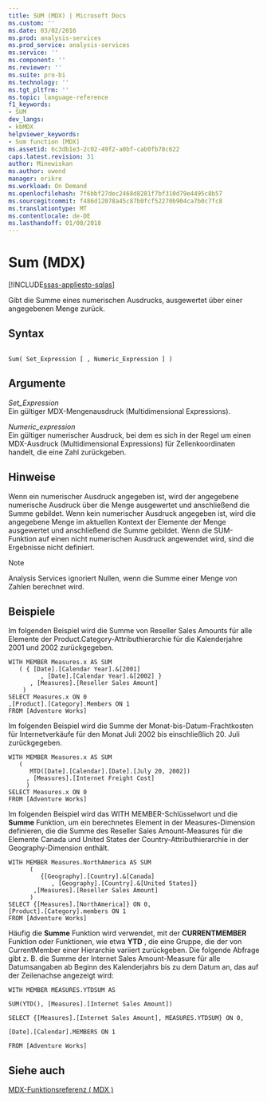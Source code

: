 ```yaml
---
title: SUM (MDX) | Microsoft Docs
ms.custom: ''
ms.date: 03/02/2016
ms.prod: analysis-services
ms.prod_service: analysis-services
ms.service: ''
ms.component: ''
ms.reviewer: ''
ms.suite: pro-bi
ms.technology: ''
ms.tgt_pltfrm: ''
ms.topic: language-reference
f1_keywords:
- SUM
dev_langs:
- kbMDX
helpviewer_keywords:
- Sum function [MDX]
ms.assetid: 6c3db1e3-2c02-49f2-a0bf-cab0fb78c622
caps.latest.revision: 31
author: Minewiskan
ms.author: owend
manager: erikre
ms.workload: On Demand
ms.openlocfilehash: 7f6bbf27dec2468d8281f7bf310d79e4495c8b57
ms.sourcegitcommit: f486d12078a45c87b0fcf52270b904ca7b0c7fc8
ms.translationtype: MT
ms.contentlocale: de-DE
ms.lasthandoff: 01/08/2018
---
```

# <a name="sum-mdx"></a>Sum (MDX)
[!INCLUDE[ssas-appliesto-sqlas](../includes/ssas-appliesto-sqlas.md)]

  Gibt die Summe eines numerischen Ausdrucks, ausgewertet über einer angegebenen Menge zurück.  
  
## <a name="syntax"></a>Syntax  
  
```  
  
Sum( Set_Expression [ , Numeric_Expression ] )  
```  
  
## <a name="arguments"></a>Argumente  
 *Set_Expression*  
 Ein gültiger MDX-Mengenausdruck (Multidimensional Expressions).  
  
 *Numeric_expression*  
 Ein gültiger numerischer Ausdruck, bei dem es sich in der Regel um einen MDX-Ausdruck (Multidimensional Expressions) für Zellenkoordinaten handelt, die eine Zahl zurückgeben.  
  
## <a name="remarks"></a>Hinweise  
 Wenn ein numerischer Ausdruck angegeben ist, wird der angegebene numerische Ausdruck über die Menge ausgewertet und anschließend die Summe gebildet. Wenn kein numerischer Ausdruck angegeben ist, wird die angegebene Menge im aktuellen Kontext der Elemente der Menge ausgewertet und anschließend die Summe gebildet. Wenn die SUM-Funktion auf einen nicht numerischen Ausdruck angewendet wird, sind die Ergebnisse nicht definiert.  
  
> [!NOTE]  
>  Analysis Services ignoriert Nullen, wenn die Summe einer Menge von Zahlen berechnet wird.  
  
## <a name="examples"></a>Beispiele  
 Im folgenden Beispiel wird die Summe von Reseller Sales Amounts für alle Elemente der Product.Category-Attributhierarchie für die Kalenderjahre 2001 und 2002 zurückgegeben.  
  
```  
WITH MEMBER Measures.x AS SUM  
   ( { [Date].[Calendar Year].&[2001]  
         , [Date].[Calendar Year].&[2002] }  
      , [Measures].[Reseller Sales Amount]  
    )  
SELECT Measures.x ON 0  
,[Product].[Category].Members ON 1  
FROM [Adventure Works]  
```  
  
 Im folgenden Beispiel wird die Summe der Monat-bis-Datum-Frachtkosten für Internetverkäufe für den Monat Juli 2002 bis einschließlich 20. Juli zurückgegeben.  
  
```  
WITH MEMBER Measures.x AS SUM   
   (  
      MTD([Date].[Calendar].[Date].[July 20, 2002])  
     , [Measures].[Internet Freight Cost]  
     )  
SELECT Measures.x ON 0  
FROM [Adventure Works]  
```  
  
 Im folgenden Beispiel wird das WITH MEMBER-Schlüsselwort und die **Summe** Funktion, um ein berechnetes Element in der Measures-Dimension definieren, die die Summe des Reseller Sales Amount-Measures für die Elemente Canada und United States der Country-Attributhierarchie in der Geography-Dimension enthält.  
  
```  
WITH MEMBER Measures.NorthAmerica AS SUM   
      (  
         {[Geography].[Country].&[Canada]  
            , [Geography].[Country].&[United States]}  
       ,[Measures].[Reseller Sales Amount]  
      )  
SELECT {[Measures].[NorthAmerica]} ON 0,  
[Product].[Category].members ON 1  
FROM [Adventure Works]  
```  
  
 Häufig die **Summe** Funktion wird verwendet, mit der **CURRENTMEMBER** Funktion oder Funktionen, wie etwa **YTD** , die eine Gruppe, die der von CurrentMember einer Hierarchie variiert zurückgeben. Die folgende Abfrage gibt z. B. die Summe der Internet Sales Amount-Measure für alle Datumsangaben ab Beginn des Kalenderjahrs bis zu dem Datum an, das auf der Zeilenachse angezeigt wird:  
  
 `WITH MEMBER MEASURES.YTDSUM AS`  
  
 `SUM(YTD(), [Measures].[Internet Sales Amount])`  
  
 `SELECT {[Measures].[Internet Sales Amount], MEASURES.YTDSUM} ON 0,`  
  
 `[Date].[Calendar].MEMBERS ON 1`  
  
 `FROM [Adventure Works]`  
  
## <a name="see-also"></a>Siehe auch  
 [MDX-Funktionsreferenz &#40; MDX &#41;](../mdx/mdx-function-reference-mdx.md)  
  
  
